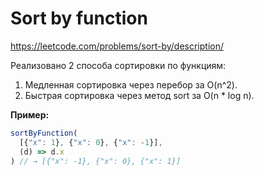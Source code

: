 # Sort by function

https://leetcode.com/problems/sort-by/description/

Реализовано 2 способа сортировки по функциям:
  1. Медленная сортировка через перебор за O(n^2).
  2. Быстрая сортировка через метод sort за O(n * log n).

**Пример:**
```js
sortByFunction(
  [{"x": 1}, {"x": 0}, {"x": -1}], 
  (d) => d.x
) // → [{"x": -1}, {"x": 0}, {"x": 1}]
```